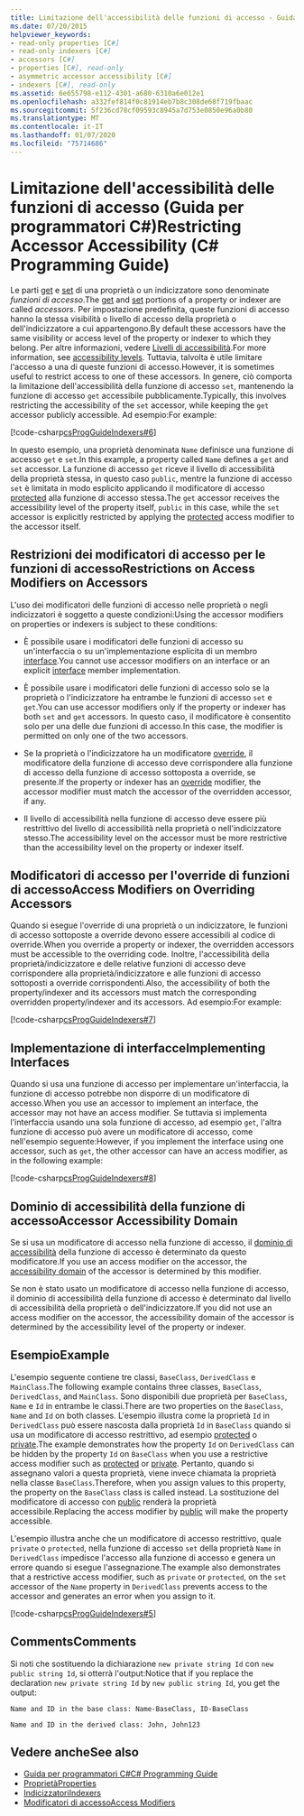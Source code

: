 ```yaml
---
title: Limitazione dell'accessibilità delle funzioni di accesso - Guida per programmatori C#
ms.date: 07/20/2015
helpviewer_keywords:
- read-only properties [C#]
- read-only indexers [C#]
- accessors [C#]
- properties [C#], read-only
- asymmetric accessor accessibility [C#]
- indexers [C#], read-only
ms.assetid: 6e655798-e112-4301-a680-6310a6e012e1
ms.openlocfilehash: a332fef814f0c81914eb7b8c308de68f719fbaac
ms.sourcegitcommit: 5f236cd78cf09593c8945a7d753e0850e96a0b80
ms.translationtype: MT
ms.contentlocale: it-IT
ms.lasthandoff: 01/07/2020
ms.locfileid: "75714686"
---
```

# <a name="restricting-accessor-accessibility-c-programming-guide"></a><span data-ttu-id="cac72-102">Limitazione dell'accessibilità delle funzioni di accesso (Guida per programmatori C#)</span><span class="sxs-lookup"><span data-stu-id="cac72-102">Restricting Accessor Accessibility (C# Programming Guide)</span></span>
<span data-ttu-id="cac72-103">Le parti [get](../../language-reference/keywords/get.md) e [set](../../language-reference/keywords/set.md) di una proprietà o un indicizzatore sono denominate *funzioni di accesso*.</span><span class="sxs-lookup"><span data-stu-id="cac72-103">The [get](../../language-reference/keywords/get.md) and [set](../../language-reference/keywords/set.md) portions of a property or indexer are called *accessors*.</span></span> <span data-ttu-id="cac72-104">Per impostazione predefinita, queste funzioni di accesso hanno la stessa visibilità o livello di accesso della proprietà o dell'indicizzatore a cui appartengono.</span><span class="sxs-lookup"><span data-stu-id="cac72-104">By default these accessors have the same visibility or access level of the property or indexer to which they belong.</span></span> <span data-ttu-id="cac72-105">Per altre informazioni, vedere [Livelli di accessibilità](../../language-reference/keywords/accessibility-levels.md).</span><span class="sxs-lookup"><span data-stu-id="cac72-105">For more information, see [accessibility levels](../../language-reference/keywords/accessibility-levels.md).</span></span> <span data-ttu-id="cac72-106">Tuttavia, talvolta è utile limitare l'accesso a una di queste funzioni di accesso.</span><span class="sxs-lookup"><span data-stu-id="cac72-106">However, it is sometimes useful to restrict access to one of these accessors.</span></span> <span data-ttu-id="cac72-107">In genere, ciò comporta la limitazione dell'accessibilità della funzione di accesso `set`, mantenendo la funzione di accesso `get` accessibile pubblicamente.</span><span class="sxs-lookup"><span data-stu-id="cac72-107">Typically, this involves restricting the accessibility of the `set` accessor, while keeping the `get` accessor publicly accessible.</span></span> <span data-ttu-id="cac72-108">Ad esempio:</span><span class="sxs-lookup"><span data-stu-id="cac72-108">For example:</span></span>  
  
 [!code-csharp[csProgGuideIndexers#6](~/samples/snippets/csharp/VS_Snippets_VBCSharp/csProgGuideIndexers/CS/Indexers.cs#6)]  
  
 <span data-ttu-id="cac72-109">In questo esempio, una proprietà denominata `Name` definisce una funzione di accesso `get` e `set`.</span><span class="sxs-lookup"><span data-stu-id="cac72-109">In this example, a property called `Name` defines a `get` and `set` accessor.</span></span> <span data-ttu-id="cac72-110">La funzione di accesso `get` riceve il livello di accessibilità della proprietà stessa, in questo caso `public`, mentre la funzione di accesso `set` è limitata in modo esplicito applicando il modificatore di accesso [protected](../../language-reference/keywords/protected.md) alla funzione di accesso stessa.</span><span class="sxs-lookup"><span data-stu-id="cac72-110">The `get` accessor receives the accessibility level of the property itself, `public` in this case, while the `set` accessor is explicitly restricted by applying the [protected](../../language-reference/keywords/protected.md) access modifier to the accessor itself.</span></span>  
  
## <a name="restrictions-on-access-modifiers-on-accessors"></a><span data-ttu-id="cac72-111">Restrizioni dei modificatori di accesso per le funzioni di accesso</span><span class="sxs-lookup"><span data-stu-id="cac72-111">Restrictions on Access Modifiers on Accessors</span></span>  
 <span data-ttu-id="cac72-112">L'uso dei modificatori delle funzioni di accesso nelle proprietà o negli indicizzatori è soggetto a queste condizioni:</span><span class="sxs-lookup"><span data-stu-id="cac72-112">Using the accessor modifiers on properties or indexers is subject to these conditions:</span></span>  
  
- <span data-ttu-id="cac72-113">È possibile usare i modificatori delle funzioni di accesso su un'interfaccia o su un'implementazione esplicita di un membro [interface](../../language-reference/keywords/interface.md).</span><span class="sxs-lookup"><span data-stu-id="cac72-113">You cannot use accessor modifiers on an interface or an explicit [interface](../../language-reference/keywords/interface.md) member implementation.</span></span>  
  
- <span data-ttu-id="cac72-114">È possibile usare i modificatori delle funzioni di accesso solo se la proprietà o l'indicizzatore ha entrambe le funzioni di accesso `set` e `get`.</span><span class="sxs-lookup"><span data-stu-id="cac72-114">You can use accessor modifiers only if the property or indexer has both `set` and `get` accessors.</span></span> <span data-ttu-id="cac72-115">In questo caso, il modificatore è consentito solo per una delle due funzioni di accesso.</span><span class="sxs-lookup"><span data-stu-id="cac72-115">In this case, the modifier is permitted on only one of the two accessors.</span></span>  
  
- <span data-ttu-id="cac72-116">Se la proprietà o l'indicizzatore ha un modificatore [override](../../language-reference/keywords/override.md), il modificatore della funzione di accesso deve corrispondere alla funzione di accesso della funzione di accesso sottoposta a override, se presente.</span><span class="sxs-lookup"><span data-stu-id="cac72-116">If the property or indexer has an [override](../../language-reference/keywords/override.md) modifier, the accessor modifier must match the accessor of the overridden accessor, if any.</span></span>  
  
- <span data-ttu-id="cac72-117">Il livello di accessibilità nella funzione di accesso deve essere più restrittivo del livello di accessibilità nella proprietà o nell'indicizzatore stesso.</span><span class="sxs-lookup"><span data-stu-id="cac72-117">The accessibility level on the accessor must be more restrictive than the accessibility level on the property or indexer itself.</span></span>  
  
## <a name="access-modifiers-on-overriding-accessors"></a><span data-ttu-id="cac72-118">Modificatori di accesso per l'override di funzioni di accesso</span><span class="sxs-lookup"><span data-stu-id="cac72-118">Access Modifiers on Overriding Accessors</span></span>  
 <span data-ttu-id="cac72-119">Quando si esegue l'override di una proprietà o un indicizzatore, le funzioni di accesso sottoposte a override devono essere accessibili al codice di override.</span><span class="sxs-lookup"><span data-stu-id="cac72-119">When you override a property or indexer, the overridden accessors must be accessible to the overriding code.</span></span> <span data-ttu-id="cac72-120">Inoltre, l'accessibilità della proprietà/indicizzatore e delle relative funzioni di accesso deve corrispondere alla proprietà/indicizzatore e alle funzioni di accesso sottoposti a override corrispondenti.</span><span class="sxs-lookup"><span data-stu-id="cac72-120">Also, the accessibility of both the property/indexer and its accessors must match the corresponding overridden property/indexer and its accessors.</span></span> <span data-ttu-id="cac72-121">Ad esempio:</span><span class="sxs-lookup"><span data-stu-id="cac72-121">For example:</span></span>  
  
 [!code-csharp[csProgGuideIndexers#7](~/samples/snippets/csharp/VS_Snippets_VBCSharp/csProgGuideIndexers/CS/Indexers.cs#7)]  
  
## <a name="implementing-interfaces"></a><span data-ttu-id="cac72-122">Implementazione di interfacce</span><span class="sxs-lookup"><span data-stu-id="cac72-122">Implementing Interfaces</span></span>  
 <span data-ttu-id="cac72-123">Quando si usa una funzione di accesso per implementare un'interfaccia, la funzione di accesso potrebbe non disporre di un modificatore di accesso.</span><span class="sxs-lookup"><span data-stu-id="cac72-123">When you use an accessor to implement an interface, the accessor may not have an access modifier.</span></span> <span data-ttu-id="cac72-124">Se tuttavia si implementa l'interfaccia usando una sola funzione di accesso, ad esempio `get`, l'altra funzione di accesso può avere un modificatore di accesso, come nell'esempio seguente:</span><span class="sxs-lookup"><span data-stu-id="cac72-124">However, if you implement the interface using one accessor, such as `get`, the other accessor can have an access modifier, as in the following example:</span></span>  
  
 [!code-csharp[csProgGuideIndexers#8](~/samples/snippets/csharp/VS_Snippets_VBCSharp/csProgGuideIndexers/CS/Indexers.cs#8)]  
  
## <a name="accessor-accessibility-domain"></a><span data-ttu-id="cac72-125">Dominio di accessibilità della funzione di accesso</span><span class="sxs-lookup"><span data-stu-id="cac72-125">Accessor Accessibility Domain</span></span>  
 <span data-ttu-id="cac72-126">Se si usa un modificatore di accesso nella funzione di accesso, il [dominio di accessibilità](../../language-reference/keywords/accessibility-domain.md) della funzione di accesso è determinato da questo modificatore.</span><span class="sxs-lookup"><span data-stu-id="cac72-126">If you use an access modifier on the accessor, the [accessibility domain](../../language-reference/keywords/accessibility-domain.md) of the accessor is determined by this modifier.</span></span>  
  
 <span data-ttu-id="cac72-127">Se non è stato usato un modificatore di accesso nella funzione di accesso, il dominio di accessibilità della funzione di accesso è determinato dal livello di accessibilità della proprietà o dell'indicizzatore.</span><span class="sxs-lookup"><span data-stu-id="cac72-127">If you did not use an access modifier on the accessor, the accessibility domain of the accessor is determined by the accessibility level of the property or indexer.</span></span>  
  
## <a name="example"></a><span data-ttu-id="cac72-128">Esempio</span><span class="sxs-lookup"><span data-stu-id="cac72-128">Example</span></span>  
 <span data-ttu-id="cac72-129">L'esempio seguente contiene tre classi, `BaseClass`, `DerivedClass` e `MainClass`.</span><span class="sxs-lookup"><span data-stu-id="cac72-129">The following example contains three classes, `BaseClass`, `DerivedClass`, and `MainClass`.</span></span> <span data-ttu-id="cac72-130">Sono disponibili due proprietà per `BaseClass`, `Name` e `Id` in entrambe le classi.</span><span class="sxs-lookup"><span data-stu-id="cac72-130">There are two properties on the `BaseClass`, `Name` and `Id` on both classes.</span></span> <span data-ttu-id="cac72-131">L'esempio illustra come la proprietà `Id` in `DerivedClass` può essere nascosta dalla proprietà `Id` in `BaseClass` quando si usa un modificatore di accesso restrittivo, ad esempio [protected](../../language-reference/keywords/protected.md) o [private](../../language-reference/keywords/private.md).</span><span class="sxs-lookup"><span data-stu-id="cac72-131">The example demonstrates how the property `Id` on `DerivedClass` can be hidden by the property `Id` on `BaseClass` when you use a restrictive access modifier such as [protected](../../language-reference/keywords/protected.md) or [private](../../language-reference/keywords/private.md).</span></span> <span data-ttu-id="cac72-132">Pertanto, quando si assegnano valori a questa proprietà, viene invece chiamata la proprietà nella classe `BaseClass`.</span><span class="sxs-lookup"><span data-stu-id="cac72-132">Therefore, when you assign values to this property, the property on the `BaseClass` class is called instead.</span></span> <span data-ttu-id="cac72-133">La sostituzione del modificatore di accesso con [public](../../language-reference/keywords/public.md) renderà la proprietà accessibile.</span><span class="sxs-lookup"><span data-stu-id="cac72-133">Replacing the access modifier by [public](../../language-reference/keywords/public.md) will make the property accessible.</span></span>  
  
 <span data-ttu-id="cac72-134">L'esempio illustra anche che un modificatore di accesso restrittivo, quale `private` o `protected`, nella funzione di accesso `set` della proprietà `Name` in `DerivedClass` impedisce l'accesso alla funzione di accesso e genera un errore quando si esegue l'assegnazione.</span><span class="sxs-lookup"><span data-stu-id="cac72-134">The example also demonstrates that a restrictive access modifier, such as `private` or `protected`, on the `set` accessor of the `Name` property in `DerivedClass` prevents access to the accessor and generates an error when you assign to it.</span></span>  
  
 [!code-csharp[csProgGuideIndexers#5](~/samples/snippets/csharp/VS_Snippets_VBCSharp/csProgGuideIndexers/CS/Indexers.cs#5)]  
  
## <a name="comments"></a><span data-ttu-id="cac72-135">Comments</span><span class="sxs-lookup"><span data-stu-id="cac72-135">Comments</span></span>  
 <span data-ttu-id="cac72-136">Si noti che sostituendo la dichiarazione `new private string Id` con `new public string Id`, si otterrà l'output:</span><span class="sxs-lookup"><span data-stu-id="cac72-136">Notice that if you replace the declaration `new private string Id` by `new public string Id`, you get the output:</span></span>  
  
 `Name and ID in the base class: Name-BaseClass, ID-BaseClass`  
  
 `Name and ID in the derived class: John, John123`  
  
## <a name="see-also"></a><span data-ttu-id="cac72-137">Vedere anche</span><span class="sxs-lookup"><span data-stu-id="cac72-137">See also</span></span>

- [<span data-ttu-id="cac72-138">Guida per programmatori C#</span><span class="sxs-lookup"><span data-stu-id="cac72-138">C# Programming Guide</span></span>](../index.md)
- [<span data-ttu-id="cac72-139">Proprietà</span><span class="sxs-lookup"><span data-stu-id="cac72-139">Properties</span></span>](./properties.md)
- [<span data-ttu-id="cac72-140">Indicizzatori</span><span class="sxs-lookup"><span data-stu-id="cac72-140">Indexers</span></span>](../indexers/index.md)
- [<span data-ttu-id="cac72-141">Modificatori di accesso</span><span class="sxs-lookup"><span data-stu-id="cac72-141">Access Modifiers</span></span>](./access-modifiers.md)

